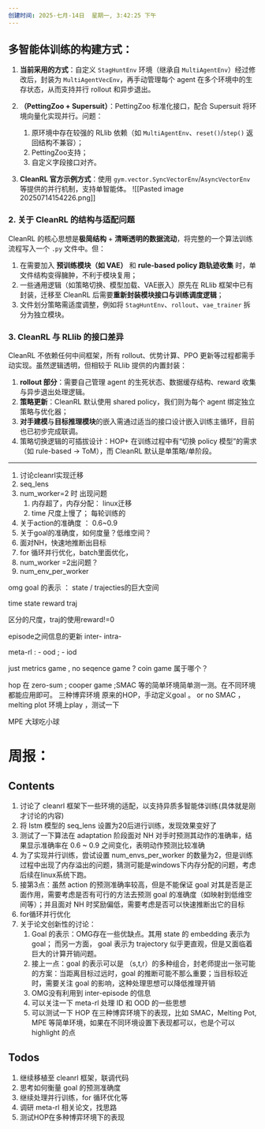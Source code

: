 ```yaml
---
创建时间: 2025-七月-14日  星期一, 3:42:25 下午
---
```


## 多智能体训练的构建方式：
1. **当前采用的方式**：自定义 `StagHuntEnv` 环境（继承自 `MultiAgentEnv`）经过修改后，封装为 `MultiAgentVecEnv`，再手动管理每个 agent 在多个环境中的生存状态，从而支持并行 rollout 和异步退出。

2. **（PettingZoo + Supersuit）**：PettingZoo 标准化接口，配合 Supersuit 将环境向量化实现并行。问题：
	1. 原环境中存在较强的 RLlib 依赖（如 `MultiAgentEnv`、`reset()`/`step()` 返回结构不兼容）；
	2. PettingZoo支持；
	3. 自定义字段接口对齐。

3. **CleanRL 官方示例方式**：使用 `gym.vector.SyncVectorEnv`/`AsyncVectorEnv` 等提供的并行机制，支持单智能体。
![[Pasted image 20250714154226.png]]



### 2. 关于 CleanRL 的结构与适配问题

CleanRL 的核心思想是**极简结构** + **清晰透明的数据流动**，将完整的一个算法训练流程写入一个 `.py` 文件中。但：

1. 在需要加入 **预训练模块（如 VAE）** 和 **rule-based policy 跑轨迹收集** 时，单文件结构变得臃肿，不利于模块复用；
2. 一些通用逻辑（如策略切换、模型加载、VAE嵌入）原先在 RLlib 框架中已有封装，迁移至 CleanRL 后需要**重新封装模块接口与训练调度逻辑**；
3. 文件划分策略需适度调整，例如将 `StagHuntEnv`、`rollout`、`vae_trainer` 拆分为独立模块。


### 3. CleanRL 与 RLlib 的接口差异

CleanRL 不依赖任何中间框架，所有 rollout、优势计算、PPO 更新等过程都需手动实现。虽然逻辑透明，但相较于 RLlib 提供的内置封装：

1. **rollout 部分**：需要自己管理 agent 的生死状态、数据缓存结构、reward 收集与异步退出处理逻辑。
2. **策略更新**：CleanRL 默认使用 shared policy，我们则为每个 agent 绑定独立策略与优化器；
3. **对手建模**与**目标推理模块**的嵌入需通过适当的接口设计嵌入训练主循环，目前也已初步完成联调。
4. 策略切换逻辑的可插拔设计：HOP+ 在训练过程中有“切换 policy 模型”的需求（如 rule-based → ToM），而 CleanRL 默认是单策略/单阶段。



---

1. 讨论cleanrl实现迁移
2. seq_lens
3. num_worker=2 时 出现问题
	1. 内存超了，内存分配： linux迁移
	2. time 尺度上慢了； 每轮训练的         
4. 关于action的准确度 ： 0.6~0.9
5. 关于goal的准确度，如何度量？低维空间？
6. 面对NH，快速地推断出目标
7. for 循环并行优化，batch里面优化，
8. num_worker =2出问题？
9. num_env_per_worker

omg 
goal 的表示 ： state / trajecties的巨大空间

time state reward traj

区分的尺度，traj的使用reward!=0

episode之间信息的更新  inter-    intra-

meta-rl : - ood ;  - iod 

just metrics game , no seqence game ?  coin game 属于哪个？

hop 在 zero-sum ; cooper game ;SMAC 等的简单环境简单测一测。在不同环境都能应用即可。 三种博弈环境
原来的HOP，手动定义goal 。  or no SMAC ，melting plot 环境上play ，测试一下

MPE 大球吃小球
   
   


# 周报：
## Contents
1. 讨论了 cleanrl 框架下一些环境的适配，以支持异质多智能体训练(具体就是刚才讨论的内容)
2. 将 lstm 模型的 seq_lens 设置为20后进行训练，发现效果变好了
3. 测试了一下算法在 adaptation 阶段面对 NH 对手时预测其动作的准确率，结果显示准确率在 0.6 ~ 0.9 之间变化，表明动作预测比较准确
4. 为了实现并行训练，尝试设置 num_envs_per_worker 的数量为2，但是训练过程中出现了内存溢出的问题，猜测可能是windows下内存分配的问题，考虑后续在linux系统下跑。
5. 接第3点：虽然 action 的预测准确率较高，但是不能保证 goal 对其是否是正面作用，需要考虑是否有可行的方法去预测 goal 的准确度（如映射到低维空间等）；并且面对 NH 时奖励偏低，需要考虑是否可以快速推断出它的目标
6. for循环并行优化
7. 关于论文创新性的讨论：
	1. Goal 的表示：OMG存在一些优缺点。其用 state 的 embedding 表示为 goal； 而另一方面， goal 表示为 trajectory 似乎更直观，但是又面临着巨大的计算开销问题。
	2. 接上一点：goal 的表示可以是 （s,t,r）的多种组合，封老师提出一张可能的方案：当距离目标过远时，goal 的推断可能不那么重要；当目标较近时，需要关注 goal 的影响，这种处理思想可以降低推理开销
	3. OMG没有利用到 inter-episode 的信息
	4. 可以关注一下 meta-rl 处理 ID 和 OOD 的一些思想
	5. 可以测试一下 HOP 在三种博弈环境下的表现，比如 SMAC，Melting Pot, MPE 等简单环境，如果在不同环境设置下表现都可以，也是个可以highlight 的点


## Todos
1. 继续移植至 cleanrl 框架，联调代码
2. 思考如何衡量 goal 的预测准确度
3. 继续处理并行训练，for 循环优化等
4. 调研 meta-rl 相关论文，找思路
5. 测试HOP在多种博弈环境下的表现